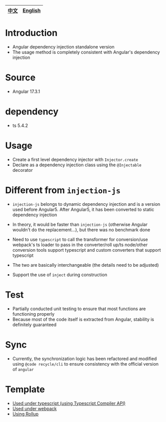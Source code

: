 | [中文](https://github.com/wszgrcy/static-injector/blob/main/readme.zh-Hans.md) | [English](./readme.md) |
|-|-|

# Introduction

- Angular dependency injection standalone version
- The usage method is completely consistent with Angular's dependency injection

# Source
- Angular 17.3.1

# dependency
- ts 5.4.2

# Usage

- Create a first level dependency injector with `Injector.create`
- Declare as a dependency injection class using the `@Injectable` decorator

# Different from `injection-js`

- `injection-js` belongs to dynamic dependency injection and is a version used before Angular5. After Angular5, it has been converted to static dependency injection
- In theory, it would be faster than `injection-js` (otherwise Angular wouldn't do the replacement...), but there was no benchmark done
- Need to use `typescript` to call the transformer for conversion/use webpack's ts loader to pass in the converter/roll up/ts node/other conversion tools support typescript and custom converters that support typescript
- The two are basically interchangeable (the details need to be adjusted)

- Support the use of `inject` during construction

# Test

- Partially conducted unit testing to ensure that most functions are functioning properly
- Because most of the code itself is extracted from Angular, stability is definitely guaranteed

# Sync
- Currently, the synchronization logic has been refactored and modified using `@code recycle/cli` to ensure consistency with the official version of `angular`

# Template

- [Used under typescript (using Typescript Compiler API)](https://github.com/wszgrcy/static-injector-typescript-template)
- [Used under webpack](https://github.com/wszgrcy/static-injector-webpack-template)
- [Using Rollup](https://github.com/wszgrcy/static-injector-rollup-template)
